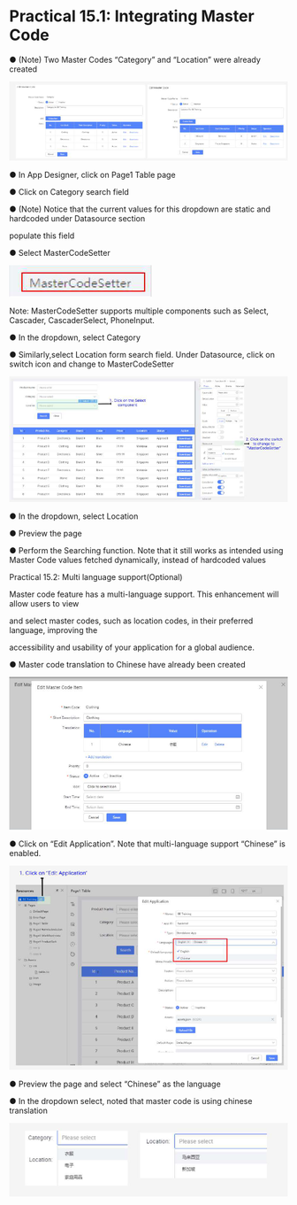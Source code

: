 # Practical 15.1: Integrating Master Code

● (Note) Two Master Codes “Category” and “Location” were already created



![Image Description](./images/image_51.png)

● In App Designer, click on Page1 Table page





● Click on Category search field

● (Note) Notice that the current values for this dropdown are static and hardcoded under 	Datasource section



populate this field





● Select MasterCodeSetter



![Image Description](./images/image_52.png)

Note: MasterCodeSetter supports multiple components such as Select, Cascader, CascaderSelect, PhoneInput.

● In the dropdown, select Category

● Similarly,select Location form search field. Under Datasource, click on switch icon 	and change to MasterCodeSetter







![Image Description](./images/image_53.png)

● In the dropdown, select Location

● Preview the page

● Perform the Searching function. Note that it still works as intended using Master Code 	values fetched dynamically, instead of hardcoded values





Practical 15.2: Multi language support(Optional)

Master code feature has a multi-language support. This enhancement will allow users to view

and select master codes, such as location codes, in their preferred language, improving the

accessibility and usability of your application for a global audience.

● Master code translation to Chinese have already been created



![Image Description](./images/image_54.png)





● Click on “Edit Application”. Note that multi-language support “Chinese” is enabled.



![Image Description](./images/image_55.png)

● Preview the page and select “Chinese” as the language

● In the dropdown select, noted that master code is using chinese translation



![Image Description](./images/image_56.png)











